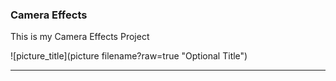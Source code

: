 ### Camera Effects

This is my Camera Effects Project

![picture_title](picture filename?raw=true "Optional Title")

***
